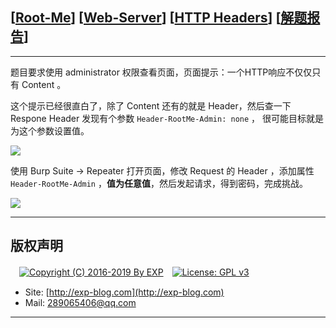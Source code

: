 ## [[Root-Me](https://www.root-me.org/)] [[Web-Server](https://www.root-me.org/en/Challenges/Web-Server/)] [[HTTP Headers](https://www.root-me.org/en/Challenges/Web-Server/HTTP-Headers)] [[解题报告](http://exp-blog.com/2019/01/13/pid-2968/)]

------

题目要求使用 administrator 权限查看页面，页面提示：一个HTTP响应不仅仅只有 Content 。

这个提示已经很直白了，除了 Content 还有的就是 Header，然后查一下 Respone Header 发现有个参数 `Header-RootMe-Admin: none` ， 很可能目标就是为这个参数设置值。

![](http://exp-blog.com/wp-content/uploads/2019/01/e1ebdc28e820a1c6b55814cf02a474a7.png)

使用 Burp Suite -> Repeater 打开页面，修改 Request 的 Header ，添加属性 `Header-RootMe-Admin` ，**值为任意值**，然后发起请求，得到密码，完成挑战。

![](http://exp-blog.com/wp-content/uploads/2019/01/7efa93bf97563230f914571a8b59eb04.png)

------

## 版权声明

　[![Copyright (C) 2016-2019 By EXP](https://img.shields.io/badge/Copyright%20(C)-2016~2019%20By%20EXP-blue.svg)](http://exp-blog.com)　[![License: GPL v3](https://img.shields.io/badge/License-GPL%20v3-blue.svg)](https://www.gnu.org/licenses/gpl-3.0)
  

- Site: [http://exp-blog.com](http://exp-blog.com) 
- Mail: <a href="mailto:289065406@qq.com?subject=[EXP's Github]%20Your%20Question%20（请写下您的疑问）&amp;body=What%20can%20I%20help%20you?%20（需要我提供什么帮助吗？）">289065406@qq.com</a>


------
